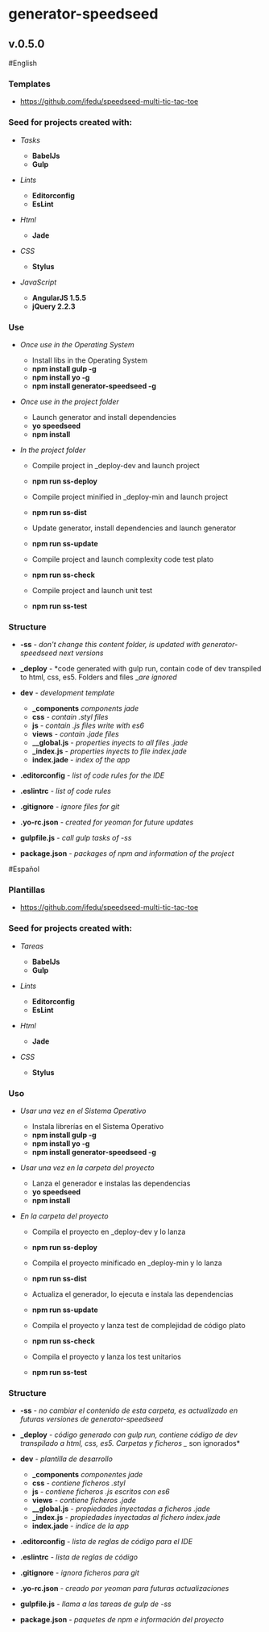 # generator-speedseed
## v.0.5.0

#English
### Templates
- https://github.com/ifedu/speedseed-multi-tic-tac-toe

### Seed for projects created with:
- *Tasks*
    - **BabelJs**
    - **Gulp**

- *Lints*
    - **Editorconfig**
    - **EsLint**

- *Html*
    - **Jade**

- *CSS*
    - **Stylus**

- *JavaScript*
    - **AngularJS 1.5.5**
    - **jQuery 2.2.3**

### Use
- *Once use in the Operating System*
    - Install libs in the Operating System
    - **npm install gulp -g**
    - **npm install yo -g**
    - **npm install generator-speedseed -g**

- *Once use in the project folder*
    - Launch generator and install dependencies
    - **yo speedseed**
    - **npm install**

- *In the project folder*
    - Compile project in _deploy-dev and launch project
    - **npm run ss-deploy**

    - Compile project minified in _deploy-min and launch project
    - **npm run ss-dist**

    - Update generator, install dependencies and launch generator
    - **npm run ss-update**

    - Compile project and launch complexity code test plato
    - **npm run ss-check**

    - Compile project and launch unit test
    - **npm run ss-test**

### Structure
- **-ss** - *don't change this content folder, is updated with generator-speedseed next versions*
- **_deploy** - *code generated with gulp run, contain code of dev transpiled to html, css, es5. Folders and files _*are ignored*
- **dev** - *development template*
    - **_components** *components jade*
    - **css** - *contain .styl files*
    - **js** - *contain .js files write with es6*
    - **views** - *contain .jade files*
    - **__global.js** - *properties inyects to all files .jade*
    - **_index.js** - *properties inyects to file index.jade*
    - **index.jade** - *index of the app*

- **.editorconfig** - *list of code rules for the IDE*
- **.eslintrc** - *list of code rules*
- **.gitignore** - *ignore files for git*
- **.yo-rc.json** - *created for yeoman for future updates*
- **gulpfile.js** - *call gulp tasks of -ss*
- **package.json** - *packages of npm and information of the project*

#Español
### Plantillas
- https://github.com/ifedu/speedseed-multi-tic-tac-toe

### Seed for projects created with:
- *Tareas*
    - **BabelJs**
    - **Gulp**

- *Lints*
    - **Editorconfig**
    - **EsLint**

- *Html*
    - **Jade**

- *CSS*
    - **Stylus**

### Uso
- *Usar una vez en el Sistema Operativo*
    - Instala librerías en el Sistema Operativo
    - **npm install gulp -g**
    - **npm install yo -g**
    - **npm install generator-speedseed -g**

- *Usar una vez en la carpeta del proyecto*
    - Lanza el generador e instalas las dependencias
    - **yo speedseed**
    - **npm install**

- *En la carpeta del proyecto*
    - Compila el proyecto en _deploy-dev y lo lanza
    - **npm run ss-deploy**

    - Compila el proyecto minificado en _deploy-min y lo lanza
    - **npm run ss-dist**

    - Actualiza el generador, lo ejecuta e instala las dependencias
    - **npm run ss-update**

    - Compila el proyecto y lanza test de complejidad de código plato
    - **npm run ss-check**

    - Compila el proyecto y lanza los test unitarios
    - **npm run ss-test**

### Structure
- **-ss** - *no cambiar el contenido de esta carpeta, es actualizado en futuras versiones de generator-speedseed*
- **_deploy** - *código generado con gulp run, contiene código de dev transpilado a html, css, es5. Carpetas y ficheros _* son ignorados*
- **dev** - *plantilla de desarrollo*
    - **_components** *componentes jade*
    - **css** - *contiene  ficheros .styl*
    - **js** - *contiene ficheros .js escritos con es6*
    - **views** - *contiene ficheros .jade*
    - **__global.js** - *propiedades inyectadas a ficheros .jade*
    - **_index.js** - *propiedades inyectadas al fichero index.jade*
    - **index.jade** - *indice de la app*

- **.editorconfig** - *lista de reglas de código para el IDE*
- **.eslintrc** - *lista de reglas de código*
- **.gitignore** - *ignora ficheros para git*
- **.yo-rc.json** - *creado por yeoman para futuras actualizaciones*
- **gulpfile.js** - *llama a las tareas de gulp de -ss*
- **package.json** - *paquetes de npm e información del proyecto*